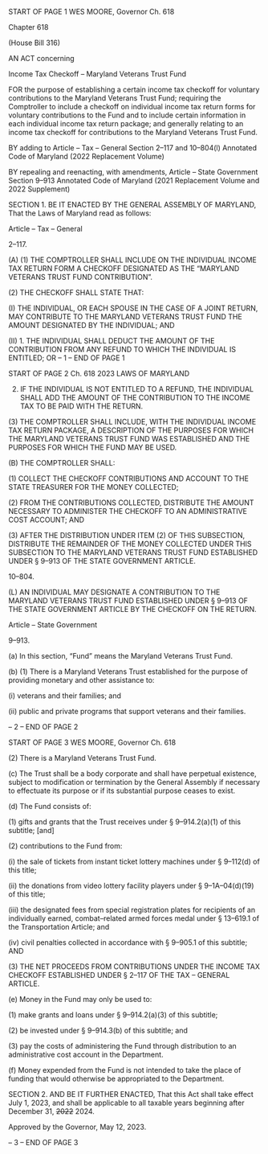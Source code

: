 START OF PAGE 1
WES MOORE, Governor Ch. 618

Chapter 618

(House Bill 316)

AN ACT concerning

Income Tax Checkoff – Maryland Veterans Trust Fund

FOR the purpose of establishing a certain income tax checkoff for voluntary contributions
to the Maryland Veterans Trust Fund; requiring the Comptroller to include a
checkoff on individual income tax return forms for voluntary contributions to the
Fund and to include certain information in each individual income tax return
package; and generally relating to an income tax checkoff for contributions to the
Maryland Veterans Trust Fund.

BY adding to
Article – Tax – General
Section 2–117 and 10–804(l)
Annotated Code of Maryland
(2022 Replacement Volume)

BY repealing and reenacting, with amendments,
Article – State Government
Section 9–913
Annotated Code of Maryland
(2021 Replacement Volume and 2022 Supplement)

SECTION 1. BE IT ENACTED BY THE GENERAL ASSEMBLY OF MARYLAND,
That the Laws of Maryland read as follows:

Article – Tax – General

2–117.

(A) (1) THE COMPTROLLER SHALL INCLUDE ON THE INDIVIDUAL
INCOME TAX RETURN FORM A CHECKOFF DESIGNATED AS THE “MARYLAND
VETERANS TRUST FUND CONTRIBUTION”.

(2) THE CHECKOFF SHALL STATE THAT:

(I) THE INDIVIDUAL, OR EACH SPOUSE IN THE CASE OF A JOINT
RETURN, MAY CONTRIBUTE TO THE MARYLAND VETERANS TRUST FUND THE
AMOUNT DESIGNATED BY THE INDIVIDUAL; AND

(II) 1. THE INDIVIDUAL SHALL DEDUCT THE AMOUNT OF THE
CONTRIBUTION FROM ANY REFUND TO WHICH THE INDIVIDUAL IS ENTITLED; OR
– 1 –
END OF PAGE 1

START OF PAGE 2
Ch. 618 2023 LAWS OF MARYLAND

2. IF THE INDIVIDUAL IS NOT ENTITLED TO A REFUND,
THE INDIVIDUAL SHALL ADD THE AMOUNT OF THE CONTRIBUTION TO THE INCOME
TAX TO BE PAID WITH THE RETURN.

(3) THE COMPTROLLER SHALL INCLUDE, WITH THE INDIVIDUAL
INCOME TAX RETURN PACKAGE, A DESCRIPTION OF THE PURPOSES FOR WHICH THE
MARYLAND VETERANS TRUST FUND WAS ESTABLISHED AND THE PURPOSES FOR
WHICH THE FUND MAY BE USED.

(B) THE COMPTROLLER SHALL:

(1) COLLECT THE CHECKOFF CONTRIBUTIONS AND ACCOUNT TO THE
STATE TREASURER FOR THE MONEY COLLECTED;

(2) FROM THE CONTRIBUTIONS COLLECTED, DISTRIBUTE THE
AMOUNT NECESSARY TO ADMINISTER THE CHECKOFF TO AN ADMINISTRATIVE COST
ACCOUNT; AND

(3) AFTER THE DISTRIBUTION UNDER ITEM (2) OF THIS SUBSECTION,
DISTRIBUTE THE REMAINDER OF THE MONEY COLLECTED UNDER THIS SUBSECTION
TO THE MARYLAND VETERANS TRUST FUND ESTABLISHED UNDER § 9–913 OF THE
STATE GOVERNMENT ARTICLE.

10–804.

(L) AN INDIVIDUAL MAY DESIGNATE A CONTRIBUTION TO THE MARYLAND
VETERANS TRUST FUND ESTABLISHED UNDER § 9–913 OF THE STATE
GOVERNMENT ARTICLE BY THE CHECKOFF ON THE RETURN.

Article – State Government

9–913.

(a) In this section, “Fund” means the Maryland Veterans Trust Fund.

(b) (1) There is a Maryland Veterans Trust established for the purpose of
providing monetary and other assistance to:

(i) veterans and their families; and

(ii) public and private programs that support veterans and their
families.

– 2 –
END OF PAGE 2

START OF PAGE 3
WES MOORE, Governor Ch. 618

(2) There is a Maryland Veterans Trust Fund.

(c) The Trust shall be a body corporate and shall have perpetual existence,
subject to modification or termination by the General Assembly if necessary to effectuate
its purpose or if its substantial purpose ceases to exist.

(d) The Fund consists of:

(1) gifts and grants that the Trust receives under § 9–914.2(a)(1) of this
subtitle; [and]

(2) contributions to the Fund from:

(i) the sale of tickets from instant ticket lottery machines under §
9–112(d) of this title;

(ii) the donations from video lottery facility players under §
9–1A–04(d)(19) of this title;

(iii) the designated fees from special registration plates for recipients
of an individually earned, combat–related armed forces medal under § 13–619.1 of the
Transportation Article; and

(iv) civil penalties collected in accordance with § 9–905.1 of this
subtitle; AND

(3) THE NET PROCEEDS FROM CONTRIBUTIONS UNDER THE INCOME
TAX CHECKOFF ESTABLISHED UNDER § 2–117 OF THE TAX – GENERAL ARTICLE.

(e) Money in the Fund may only be used to:

(1) make grants and loans under § 9–914.2(a)(3) of this subtitle;

(2) be invested under § 9–914.3(b) of this subtitle; and

(3) pay the costs of administering the Fund through distribution to an
administrative cost account in the Department.

(f) Money expended from the Fund is not intended to take the place of funding
that would otherwise be appropriated to the Department.

SECTION 2. AND BE IT FURTHER ENACTED, That this Act shall take effect July
1, 2023, and shall be applicable to all taxable years beginning after December 31, ~~2022~~
2024.

Approved by the Governor, May 12, 2023.

– 3 –
END OF PAGE 3